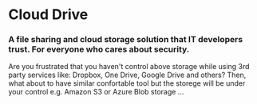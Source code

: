# Cloud Drive 
### A file sharing and cloud storage solution that IT developers trust. For everyone who cares about security.
Are you frustrated that you haven't control above storage while using 3rd party services like: Dropbox, One Drive, Google Drive and others?
Then, what about to have similar confortable tool but the storege will be under your control e.g. Amazon S3 or Azure Blob storage ...


